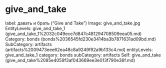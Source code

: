 # give_and_take

label: давать и брать (“Give and Take”)
Image: give_and_take.jpg
EntityLevels: give_and_take_1 (give_and_take_1%2032c049ece7d847c481294708509eea05.md)
Category: bonds (bonds%2036545fd230e3414ba3b7871631ad09bd.md)
SubCategory: artifacts (artifacts%2009473eee62ea48c8a9249f92a9b133c4.md)
entityLevels: give_and_take_1
category: bonds
subCategory: artifacts
Self: give_and_take (give_and_take%2085e4059f3af043669ee3e013f790e36f.md)

[](Untitled%203f19100e8eb0420cafa0ef2e73f976fc.md)